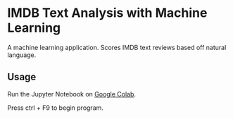 # IMDB Text Analysis with Machine Learning

A machine learning application. Scores IMDB text reviews based off natural language.


## Usage
Run the Jupyter Notebook on [Google Colab](https://colab.research.google.com/github/Denjj/imdb-text-analysis/blob/master/imdb_text_analysis.ipynb).

Press ctrl + F9 to begin program.
